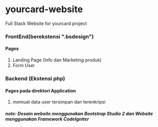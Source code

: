# yourcard-website
Full Stack Website for yourcard project

### FrontEnd(berekstensi ".bsdesign") 
#### Pages
1. Landing Page (Info dan Marketing produk)
2. Form User


### Backend (Ekstensi php)
#### Pages pada direktori Application
1. memuat data user tersimpan dan terenkripsi

##### note: Desain website menggunakan Bootstrap Studio 2 dan Website menggunakan Framework CodeIgniter
